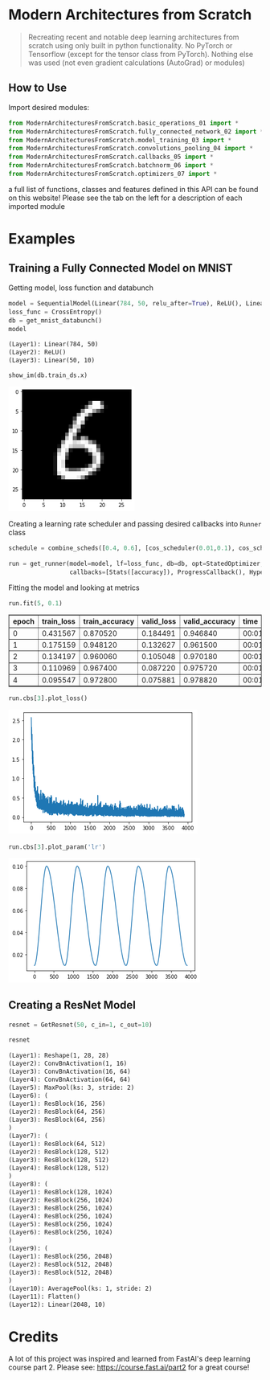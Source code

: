 <!--

#################################################
### THIS FILE WAS AUTOGENERATED! DO NOT EDIT! ###
#################################################
# file to edit: index.ipynb
# command to build the docs after a change: nbdev_build_docs

-->

# Modern Architectures from Scratch

> Recreating recent and notable deep learning architectures from scratch using only built in python functionality. No PyTorch or Tensorflow (except for the tensor class from PyTorch). Nothing else was used (not even gradient calculations (AutoGrad) or modules)


## How to Use

Import desired modules:
```python
from ModernArchitecturesFromScratch.basic_operations_01 import *
from ModernArchitecturesFromScratch.fully_connected_network_02 import *
from ModernArchitecturesFromScratch.model_training_03 import *
from ModernArchitecturesFromScratch.convolutions_pooling_04 import *
from ModernArchitecturesFromScratch.callbacks_05 import *
from ModernArchitecturesFromScratch.batchnorm_06 import *
from ModernArchitecturesFromScratch.optimizers_07 import *
```
a full list of functions, classes and features defined in this API can be found on this website! Please see the tab on the left for a description of each imported module

# Examples

## Training a Fully Connected Model on MNIST

Getting model, loss function and databunch
<div class="codecell" markdown="1">
<div class="input_area" markdown="1">

```python
model = SequentialModel(Linear(784, 50, relu_after=True), ReLU(), Linear(50,10,False))
loss_func = CrossEntropy()
db = get_mnist_databunch()
model
```

</div>
<div class="output_area" markdown="1">




    (Layer1): Linear(784, 50)
    (Layer2): ReLU()
    (Layer3): Linear(50, 10)



</div>

</div>
<div class="codecell" markdown="1">
<div class="input_area" markdown="1">

```python
show_im(db.train_ds.x)
```

</div>
<div class="output_area" markdown="1">


![png](docs/images/output_6_0.png)


</div>

</div>

Creating a learning rate scheduler and passing desired callbacks into `Runner` class
<div class="codecell" markdown="1">
<div class="input_area" markdown="1">

```python
schedule = combine_scheds([0.4, 0.6], [cos_scheduler(0.01,0.1), cos_scheduler(0.1,0.01)])
```

</div>

</div>
<div class="codecell" markdown="1">
<div class="input_area" markdown="1">

```python
run = get_runner(model=model, lf=loss_func, db=db, opt=StatedOptimizer, 
                 callbacks=[Stats([accuracy]), ProgressCallback(), HyperRecorder('lr'), Scheduler('lr', schedule)])
```

</div>

</div>

Fitting the model and looking at metrics
<div class="codecell" markdown="1">
<div class="input_area" markdown="1">

```python
run.fit(5, 0.1)
```

</div>
<div class="output_area" markdown="1">


<table border="1" class="dataframe">
  <thead>
    <tr style="text-align: left;">
      <th>epoch</th>
      <th>train_loss</th>
      <th>train_accuracy</th>
      <th>valid_loss</th>
      <th>valid_accuracy</th>
      <th>time</th>
    </tr>
  </thead>
  <tbody>
    <tr>
      <td>0</td>
      <td>0.431567</td>
      <td>0.870520</td>
      <td>0.184491</td>
      <td>0.946840</td>
      <td>00:01</td>
    </tr>
    <tr>
      <td>1</td>
      <td>0.175159</td>
      <td>0.948120</td>
      <td>0.132627</td>
      <td>0.961500</td>
      <td>00:01</td>
    </tr>
    <tr>
      <td>2</td>
      <td>0.134197</td>
      <td>0.960060</td>
      <td>0.105048</td>
      <td>0.970180</td>
      <td>00:01</td>
    </tr>
    <tr>
      <td>3</td>
      <td>0.110969</td>
      <td>0.967400</td>
      <td>0.087220</td>
      <td>0.975720</td>
      <td>00:01</td>
    </tr>
    <tr>
      <td>4</td>
      <td>0.095547</td>
      <td>0.972800</td>
      <td>0.075881</td>
      <td>0.978820</td>
      <td>00:01</td>
    </tr>
  </tbody>
</table>


</div>

</div>
<div class="codecell" markdown="1">
<div class="input_area" markdown="1">

```python
run.cbs[3].plot_loss()
```

</div>
<div class="output_area" markdown="1">


![png](docs/images/output_12_0.png)


</div>

</div>
<div class="codecell" markdown="1">
<div class="input_area" markdown="1">

```python
run.cbs[3].plot_param('lr')
```

</div>
<div class="output_area" markdown="1">


![png](docs/images/output_13_0.png)


</div>

</div>

## Creating a ResNet Model
<div class="codecell" markdown="1">
<div class="input_area" markdown="1">

```python
resnet = GetResnet(50, c_in=1, c_out=10)
```

</div>

</div>
<div class="codecell" markdown="1">
<div class="input_area" markdown="1">

```python
resnet
```

</div>
<div class="output_area" markdown="1">




    (Layer1): Reshape(1, 28, 28)
    (Layer2): ConvBnActivation(1, 16)
    (Layer3): ConvBnActivation(16, 64)
    (Layer4): ConvBnActivation(64, 64)
    (Layer5): MaxPool(ks: 3, stride: 2)
    (Layer6): (
    (Layer1): ResBlock(16, 256)
    (Layer2): ResBlock(64, 256)
    (Layer3): ResBlock(64, 256)
    )
    (Layer7): (
    (Layer1): ResBlock(64, 512)
    (Layer2): ResBlock(128, 512)
    (Layer3): ResBlock(128, 512)
    (Layer4): ResBlock(128, 512)
    )
    (Layer8): (
    (Layer1): ResBlock(128, 1024)
    (Layer2): ResBlock(256, 1024)
    (Layer3): ResBlock(256, 1024)
    (Layer4): ResBlock(256, 1024)
    (Layer5): ResBlock(256, 1024)
    (Layer6): ResBlock(256, 1024)
    )
    (Layer9): (
    (Layer1): ResBlock(256, 2048)
    (Layer2): ResBlock(512, 2048)
    (Layer3): ResBlock(512, 2048)
    )
    (Layer10): AveragePool(ks: 1, stride: 2)
    (Layer11): Flatten()
    (Layer12): Linear(2048, 10)



</div>

</div>

# Credits

A lot of this project was inspired and learned from FastAI's deep learning course part 2. Please see:
https://course.fast.ai/part2
for a great course!
